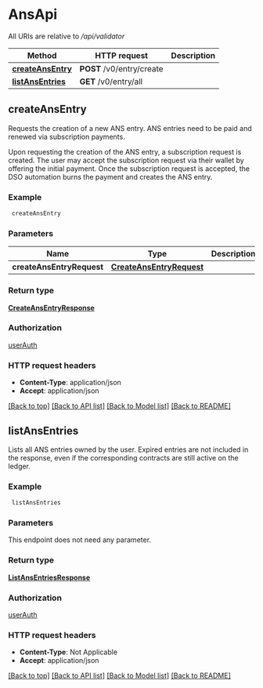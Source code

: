 # AnsApi

All URIs are relative to */api/validator*

Method | HTTP request | Description
------------- | ------------- | -------------
[**createAnsEntry**](AnsApi.md#createAnsEntry) | **POST** /v0/entry/create | 
[**listAnsEntries**](AnsApi.md#listAnsEntries) | **GET** /v0/entry/all | 



## createAnsEntry



Requests the creation of a new ANS entry.
ANS entries need to be paid and renewed via subscription payments.

Upon requesting the creation of the ANS entry, a subscription request is created.
The user may accept the subscription request via their wallet by offering the initial payment.
Once the subscription request is accepted, the DSO automation burns the payment and creates the ANS entry.

### Example

```bash
 createAnsEntry
```

### Parameters


Name | Type | Description  | Notes
------------- | ------------- | ------------- | -------------
 **createAnsEntryRequest** | [**CreateAnsEntryRequest**](CreateAnsEntryRequest.md) |  |

### Return type

[**CreateAnsEntryResponse**](CreateAnsEntryResponse.md)

### Authorization

[userAuth](../README.md#userAuth)

### HTTP request headers

- **Content-Type**: application/json
- **Accept**: application/json

[[Back to top]](#) [[Back to API list]](../README.md#documentation-for-api-endpoints) [[Back to Model list]](../README.md#documentation-for-models) [[Back to README]](../README.md)


## listAnsEntries



Lists all ANS entries owned by the user.
Expired entries are not included in the response, even if the corresponding contracts are still active on the ledger.

### Example

```bash
 listAnsEntries
```

### Parameters

This endpoint does not need any parameter.

### Return type

[**ListAnsEntriesResponse**](ListAnsEntriesResponse.md)

### Authorization

[userAuth](../README.md#userAuth)

### HTTP request headers

- **Content-Type**: Not Applicable
- **Accept**: application/json

[[Back to top]](#) [[Back to API list]](../README.md#documentation-for-api-endpoints) [[Back to Model list]](../README.md#documentation-for-models) [[Back to README]](../README.md)

